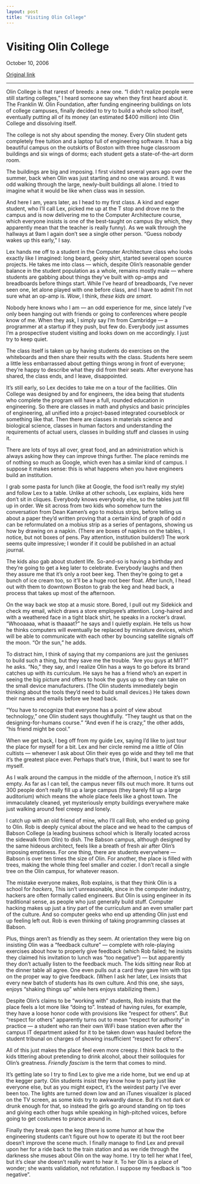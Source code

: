 ```yaml
---
layout: post
title: "Visiting Olin College"
---
```

Visiting Olin College
=====================

October 10, 2006

[Original link](http://www.aaronsw.com/weblog/visitingolin)

* * * * *

Olin College is that rarest of breeds: a new one. “I didn’t realize
people were still starting colleges,” I heard someone say when they
first heard about it. The Franklin W. Olin Foundation, after funding
engineering buildings on lots of college campuses, finally decided to
try to build a whole school itself, eventually putting all of its money
(an estimated \$400 million) into Olin College and dissolving itself.

The college is not shy about spending the money. Every Olin student gets
completely free tuition and a laptop full of engineering software. It
has a big beautiful campus on the outskirts of Boston with three huge
classroom buildings and six wings of dorms; each student gets a
state-of-the-art dorm room.

The buildings are big and imposing. I first visited several years ago
over the summer, back when Olin was just starting and no one was around.
It was odd walking through the large, newly-built buildings all alone. I
tried to imagine what it would be like when class was in session.

And here I am, years later, as I head to my first class. A kind and
eager student, who I’ll call Lex, picked me up at the T stop and drove
me to the campus and is now delivering me to the Computer Architecture
course, which everyone insists is one of the best-taught on campus (by
which, they apparently mean that the teacher is really funny). As we
walk through the hallways at 9am I again don’t see a single other
person. “Guess nobody wakes up this early,” I say.

Lex hands me off to a student in the Computer Architecture class who
looks exactly like I imagined: long beard, geeky shirt, started several
open source projects. He takes me into class — which, despite Olin’s
reasonable gender balance in the student population as a whole, remains
mostly male — where students are gabbing about things they’ve built with
op-amps and breadboards before things start. While I’ve heard of
breadboards, I’ve never seen one, let alone played with one before
class, and I have to admit I’m not sure what an op-amp is. *Wow*, I
think, *these kids are smart.*

Nobody here knows who I am — an odd experience for me, since lately I’ve
only been hanging out with friends or going to conferences where people
know of me. When they ask, I simply say I’m from Cambridge — a
programmer at a startup if they push, but few do. Everybody just assumes
I’m a prospective student visiting and looks down on me accordingly. I
just try to keep quiet.

The class itself is taken up by having students do exercises on the
whiteboards and then share their results with the class. Students here
seem a little less embarrassed about getting things wrong in front of
everyone; they’re happy to describe what they did from their seats.
After everyone has shared, the class ends, and I leave, disappointed.

It’s still early, so Lex decides to take me on a tour of the facilities.
Olin College was designed by and for engineers, the idea being that
students who complete the program will have a full, rounded education in
engineering. So there are classes in math and physics and basic
principles of engineering, all unified into a project-based integrated
courseblock or something like that. Then there are classes in materials
science and biological science, classes in human factors and
understanding the requirements of actual users, classes in building
stuff and classes in using it.

There are lots of toys all over, great food, and an administration which
is always asking how they can improve things further. The place reminds
me of nothing so much as Google, which even has a similar kind of
campus. I suppose it makes sense: this is what happens when you have
engineers build an institution.

I grab some pasta for lunch (like at Google, the food isn’t really my
style) and follow Lex to a table. Unlike at other schools, Lex explains,
kids here don’t sit in cliques. Everybody knows everybody else, so the
tables just fill up in order. We sit across from two kids who somehow
turn the conversation from Dean Kamen’s ego to mobius strips, before
telling us about a paper they’d written proving that a certain kind of
graph of odd *n* can be reformulated on a mobius strip as a series of
pentagons, showing us how by drawing on a napkin. (There are boxes of
napkins on the tables, I notice, but not boxes of pens. Pay attention,
institution builders!) The work seems quite impressive; I wonder if it
could be published in an actual journal.

The kids also gab about student life. So-and-so is having a birthday and
they’re going to get a keg later to celebrate. Everybody laughs and then
they assure me that it’s only a root beer keg. Then they’re going to get
a bunch of ice cream too, so it’ll be a huge root beer float. After
lunch, I head out with them to downtown Boston to grab the keg and head
back, a process that takes up most of the afternoon.

On the way back we stop at a music store. Bored, I pull out my Sidekick
and check my email, which draws a store employee’s attention.
Long-haired and with a weathered face in a tight black shirt, he speaks
in a rocker’s drawl. “Whooaaaa, what is thaaaat?” he says and I quietly
explain. He tells us how he thinks computers will eventually be replaced
by miniature devices, which will be able to communicate with each other
by bouncing satellite signals off the moon. “Or the sun,” he adds.

To distract him, I think of saying that my companions are just the
geniuses to build such a thing, but they save me the trouble. “Are you
guys at MIT?” he asks. “No,” they say, and I realize Olin has a ways to
go before its brand catches up with its curriculum. He says he has a
friend who’s an expert in seeing the big picture and offers to hook the
guys up so they can take on the small device manufacturers. (The Olin
students immediately begin thinking about the tools they’d need to build
small devices.) He takes down their names and emails before we head
back.

“You have to recognize that everyone has a point of view about
technology,” one Olin student says thoughtfully. “They taught us that on
the designing-for-humans course.” “And even if he is crazy,” the other
adds, “his friend might be cool.”

When we get back, I beg off from my guide Lex, saying I’d like to just
tour the place for myself for a bit. Lex and her circle remind me a
little of Olin cultists — whenever I ask about Olin their eyes go wide
and they tell me that it’s the greatest place ever. Perhaps that’s true,
I think, but I want to see for myself.

As I walk around the campus in the middle of the afternoon, I notice
it’s still empty. As far as I can tell, the campus never fills out much
more. It turns out 300 people don’t really fill up a large campus (they
barely fill up a large auditorium) which means the whole place feels
like a ghost town. The immaculately cleaned, yet mysteriously empty
buildings everywhere make just walking around feel creepy and lonely.

I catch up with an old friend of mine, who I’ll call Rob, who ended up
going to Olin. Rob is deeply cynical about the place and we head to the
campus of Babson College (a leading business school which is literally
located across the sidewalk from Olin) to dish. The Babson campus,
although designed by the same hideous architect, feels like a breath of
fresh air after Olin’s imposing emptiness. For one thing, there are
students everywhere — Babson is over ten times the size of Olin. For
another, the place is filled with trees, making the whole thing feel
smaller and cozier. I don’t recall a single tree on the Olin campus, for
whatever reason.

The mistake everyone makes, Rob explains, is that they think Olin is a
school for *hackers*, This isn’t unreasonable, since in the computer
industry, hackers are often formally called engineers. But Olin is using
engineer in its traditional sense, as people who just generally build
stuff. Computer hacking makes up just a tiny part of the curriculum and
an even smaller part of the culture. And so computer geeks who end up
attending Olin just end up feeling left out. Rob is even thinking of
taking programming classes at Babson.

Plus, things aren’t as friendly as they seem. At orientation they were
big on insisting Olin was a “feedback culture” — complete with
role-playing exercises about how to properly give feedback (which Rob
failed; he insists they claimed his invitation to lunch was “too
negative”) — but apparently they don’t actually listen to the feedback
much. The kids sitting near Rob at the dinner table all agree. One even
pulls out a card they gave him with tips on the proper way to give
feedback. (When I ask her later, Lex insists that every new batch of
students has its own culture. And this one, she says, enjoys “shaking
things up” while hers enjoys stabilizing them.)

Despite Olin’s claims to be “working with” students, Rob insists that
the place feels a lot more like “doing to”. Instead of having rules, for
example, they have a loose honor code with provisions like “respect for
others”. But “respect for others” apparently turns out to mean “respect
for authority” in practice — a student who ran their own WiFi base
station even after the campus IT department asked for it to be taken
down was hauled before the student tribunal on charges of showing
insufficient “respect for others”.

All of this just makes the place feel even more creepy. I think back to
the kids tittering about pretending to drink alcohol, about their
soliloquies for Olin’s greatness. *Friendly fascism* is the term that
comes to mind.

It’s getting late so I try to find Lex to give me a ride home, but we
end up at the kegger party. Olin students insist they know how to party
just like everyone else, but as you might expect, it’s the weirdest
party I’ve ever been too. The lights are turned down low and an iTunes
visualizer is placed on the TV screen, as some kids try to awkwardly
dance. But it’s not dark or drunk enough for that, so instead the girls
go around standing on tip toes and giving each other hugs while speaking
in high-pitched voices, before going to get costumes to prance around
in.

Finally they break open the keg (there is some humor at how the
engineering students can’t figure out how to operate it) but the root
beer doesn’t improve the scene much. I finally manage to find Lex and
prevail upon her for a ride back to the train station and as we ride
through the darkness she muses about Olin on the way home. I try to tell
her what I feel, but it’s clear she doesn’t really want to hear it. To
her Olin is a place of wonder; she wants validation, not refutation. I
suppose my feedback is “too negative”.